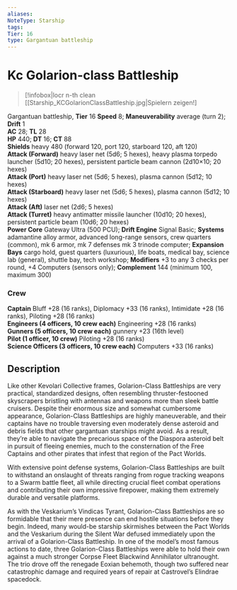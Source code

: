 ```yaml
---
aliases: 
NoteType: Starship
tags: 
Tier: 16
type: Gargantuan battleship 
---
```


# Kc Golarion-class Battleship

> [!infobox|locr n-th clean
>  [[Starship_KCGolarionClassBattleship.jpg|Spielern zeigen!]
> 
Gargantuan battleship, **Tier** 16 
**Speed** 8; **Maneuverability** average (turn 2); **Drift** 1  
**AC** 28; **TL** 28  
**HP** 440; **DT** 16; **CT** 88  
**Shields** heavy 480 (forward 120, port 120, starboard 120, aft 120)  
**Attack (Forward)** heavy laser net (5d6; 5 hexes), heavy plasma torpedo launcher (5d10; 20 hexes), persistent particle beam cannon (2d10×10; 20 hexes)  
**Attack (Port)** heavy laser net (5d6; 5 hexes), plasma cannon (5d12; 10 hexes)  
**Attack (Starboard)** heavy laser net (5d6; 5 hexes), plasma cannon (5d12; 10 hexes)  
**Attack (Aft)** laser net (2d6; 5 hexes)  
**Attack (Turret)** heavy antimatter missile launcher (10d10; 20 hexes), persistent particle beam (10d6; 20 hexes)  
**Power Core** Gateway Ultra (500 PCU); **Drift Engine** Signal Basic; **Systems** adamantine alloy armor, advanced long-range sensors, crew quarters (common), mk 6 armor, mk 7 defenses mk 3 trinode computer; **Expansion Bays** cargo hold, guest quarters (luxurious), life boats, medical bay, science lab (general), shuttle bay, tech workshop; **Modifiers** +3 to any 3 checks per round, +4 Computers (sensors only); **Complement** 144 (minimum 100, maximum 300)

### Crew

**Captain** Bluff +28 (16 ranks), Diplomacy +33 (16 ranks), Intimidate +28 (16 ranks), Piloting +28 (16 ranks)  
**Engineers (4 officers, 10 crew each)** Engineering +28 (16 ranks)  
**Gunners (5 officers, 10 crew each)** gunnery +23 (16th level)  
**Pilot (1 officer, 10 crew)** Piloting +28 (16 ranks)  
**Science Officers (3 officers, 10 crew each)** Computers +33 (16 ranks)

## Description

Like other Kevolari Collective frames, Golarion-Class Battleships are very practical, standardized designs, often resembling thruster-festooned skyscrapers bristling with antennas and weapons more than sleek battle cruisers. Despite their enormous size and somewhat cumbersome appearance, Golarion-Class Battleships are highly maneuverable, and their captains have no trouble traversing even moderately dense asteroid and debris fields that other gargantuan starships might avoid. As a result, they’re able to navigate the precarious space of the Diaspora asteroid belt in pursuit of fleeing enemies, much to the consternation of the Free Captains and other pirates that infest that region of the Pact Worlds.  
  
With extensive point defense systems, Golarion-Class Battleships are built to withstand an onslaught of threats ranging from rogue tracking weapons to a Swarm battle fleet, all while directing crucial fleet combat operations and contributing their own impressive firepower, making them extremely durable and versatile platforms.  
  
As with the Veskarium’s Vindicas Tyrant, Golarion-Class Battleships are so formidable that their mere presence can end hostile situations before they begin. Indeed, many would-be starship skirmishes between the Pact Worlds and the Veskarium during the Silent War defused immediately upon the arrival of a Golarion-Class Battleship. In one of the model’s most famous actions to date, three Golarion-Class Battleships were able to hold their own against a much stronger Corpse Fleet Blackwind Annihilator ultranought. The trio drove off the renegade Eoxian behemoth, though two suffered near catastrophic damage and required years of repair at Castrovel’s Elindrae spacedock.
